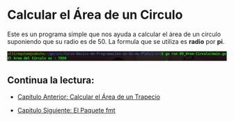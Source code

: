 # Calcular el Área de un Circulo
Este es un programa simple que nos ayuda a calcular el área de un circulo suponiendo que su radio es de 50. La formula que se utiliza es **radio** por **pi**.
<div align="center">
<a href="https://youtu.be/gkcZwjUW4_4"><img src="./../../img/09-min.png"/></a>
</div>

## Continua la lectura:
- [Capitulo Anterior: Calcular el Área de un Trapecio](./../08_Area-Trapecio)                                                                 

- [Capitulo Siguiente: El Paquete fmt](./../10_Paquete-FMT)